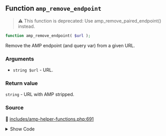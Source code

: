 ## Function `amp_remove_endpoint`

> :warning: This function is deprecated: Use amp_remove_paired_endpoint() instead.

```php
function amp_remove_endpoint( $url );
```

Remove the AMP endpoint (and query var) from a given URL.

### Arguments

* `string $url` - URL.

### Return value

`string` - URL with AMP stripped.

### Source

:link: [includes/amp-helper-functions.php:691](/includes/amp-helper-functions.php#L691-L693)

<details>
<summary>Show Code</summary>

```php
function amp_remove_endpoint( $url ) {
	return amp_remove_paired_endpoint( $url );
}
```

</details>
